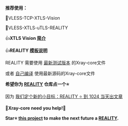 **推荐使用：** 

:rocket:VLESS-TCP-XTLS-Vision

:rocket:VLESS-XTLS-uTLS-REALITY

:+1:**XTLS Vision [简介](https://github.com/XTLS/Xray-core/discussions/1295)**

:+1:**REALITY [模板说明](https://github.com/XTLS/REALITY#readme)**

REALITY 需要使用 [最新测试版本](https://github.com/XTLS/Xray-core/actions/workflows/release.yml) 的Xray-core文件

或者 [自己编译](https://github.com/chika0801/Xray-examples/blob/main/compile_Xray-core.md) 使用最新源码的Xray-core文件

**希望你为 [REALITY](https://github.com/XTLS/REALITY) 仓库点一个:star:**

因为 [我们定个新的小目标：REALITY :star: 到 1024 当天出文章](https://github.com/XTLS/Xray-core/issues/1679#issuecomment-1436520973)

:eyes:**Xray-core need you help!**:eyes:

**Star:star: [this project](https://github.com/XTLS/REALITY) to make the next future a [REALITY](https://github.com/XTLS/REALITY).**
